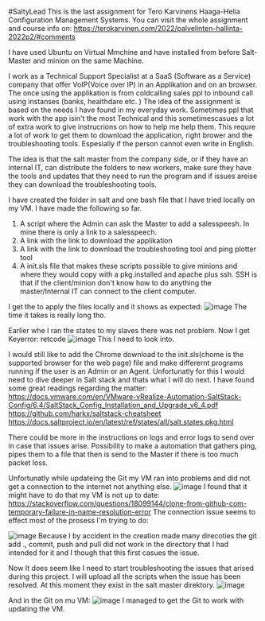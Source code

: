 #SaltyLead
This is the last assignment for Tero Karvinens Haaga-Helia Configuration Management Systems.
You can visit the whole assignment and course info on: 
https://terokarvinen.com/2022/palvelinten-hallinta-2022p2/#comments

I have used Ubuntu on Virtual Mmchine and have installed from before Salt-Master and minion on the same Machine.

I work as a Technical Support Specialist at a SaaS (Software as a Service) company that offer VoIP(Voice over IP) in an Applikation and on an browser.
The once using the applikation is from coldcalling sales ppl to inbound call using instanses (banks, healthdare etc. )
The idea of the assignment is based on the needs I have found in my everyday work. Sometimes ppl that work with the app isin't the most Technical and this sometimescasues a lot of extra work to give instrucrions on how to help me help them.
This requre a lot of work to get them to download the application, right brower and the troubleshooting tools. Espesially if the person cannot even write in English.

The idea is that the salt master from the company side, or if they have an internal IT, can distribute the folders to new workers, make sure they have the tools and updates that they need to run the program and if issues areise they can download the troubleshooting tools. 

I have created the folder in salt and one bash file that I have tried locally on my VM. 
I have made the following so far.
1. A script where the Admin can ask the Master to add a salesspeesh. In mine there is only a link to a salesspeech. 
2. A link with the link to download the applikation 
3. A link with the link to download the troubleshooting tool and ping plotter tool
4. A init.sls file that makes these scripts possible to give minions and where they would copy with a pkg.installed and apache plus ssh. SSH is that if the client/minion don't know how to do anything the master/Internal IT can connect to the client computer. 

I get the to apply the files locally and it shows as expected: 
![image](https://user-images.githubusercontent.com/117899860/207680524-b06fc912-c624-46d4-b738-ccbd56aaf144.png)
The time it takes is really long tho. 

Earlier whe I ran the states to my slaves there was not problem. Now I get Keyerror: retcode
![image](https://user-images.githubusercontent.com/117899860/207681187-b984d295-31ee-4610-ae6a-bd0631bbe0e7.png)
This I need to look into. 

I would still like to add the Chrome download to the init.sls(chome is the supported browser for the web page) file and make differernt programs running if the user is an Admin or an Agent. Unfortunatly for this I would need to dive deeper in Salt stack and thats what I will do next. I have found some great readings regarding the matter: 
https://docs.vmware.com/en/VMware-vRealize-Automation-SaltStack-Config/6.4/SaltStack_Config_Installation_and_Upgrade_v6_4.pdf
https://github.com/harkx/saltstack-cheatsheet
https://docs.saltproject.io/en/latest/ref/states/all/salt.states.pkg.html

There could be more in the instructions on logs and error logs to send over in case that issues arise. Possibility to make a automation that gathers ping, pipes them to a file that then is send to the Master if there is too much packet loss. 

Unfortunatly while updateing the Git my VM ran into problems and did not get a connection to the internet not anything else. 
![image](https://user-images.githubusercontent.com/117899860/207681732-d0220cea-e1e2-41a6-9f96-62750996ea7d.png)
I found that it might have to do that my VM is not up to date: 
 https://stackoverflow.com/questions/18099144/clone-from-github-com-temporary-failure-in-name-resolution-error
 The connection issue seems to effect most of the prosess I'm trying to do: 
 
 ![image](https://user-images.githubusercontent.com/117899860/207682316-0087c6ed-f7e5-4987-be16-fdc5ceaa74e4.png)
Because I by accident in the creation made many direcoties the git add ., commit, push and pull did not work in the directory that I had intended for it and I though that this first casues the issue. 

Now It does seem like I need to start troubleshooting the issues that arised during this project.
I will upload all the scripts when the issue has been resolved. At this moment they exist in the salt master direktory. 
 ![image](https://user-images.githubusercontent.com/117899860/207682468-5e1a5e4e-45fe-49b7-8919-26a1181f5ba6.png)
 
 And in the Git on mu VM: 
 ![image](https://user-images.githubusercontent.com/117899860/207685917-bb160283-1076-43f8-b66b-990340418b47.png)
 I managed to get the Git to work with updating the VM.



 
